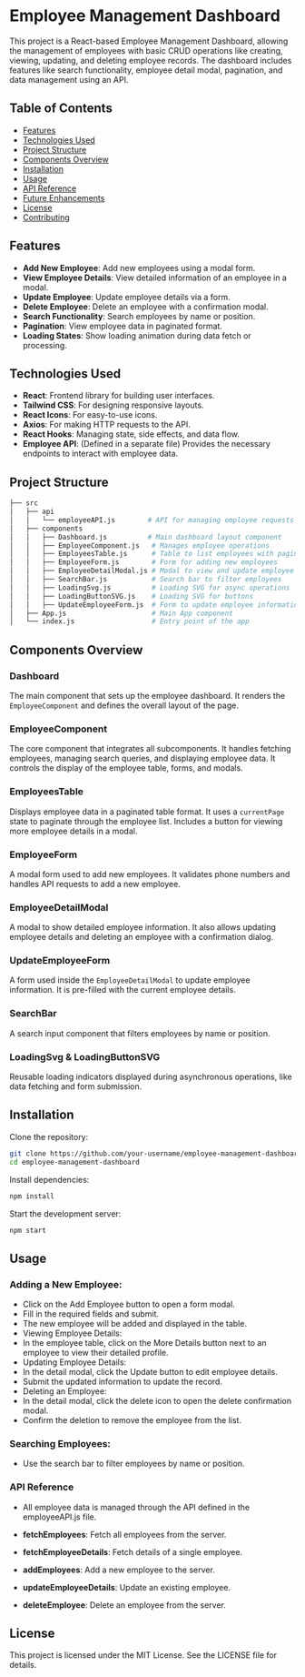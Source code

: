 # Employee Management Dashboard

This project is a React-based Employee Management Dashboard, allowing the management of employees with basic CRUD operations like creating, viewing, updating, and deleting employee records. The dashboard includes features like search functionality, employee detail modal, pagination, and data management using an API.

## Table of Contents
- [Features](#features)
- [Technologies Used](#technologies-used)
- [Project Structure](#project-structure)
- [Components Overview](#components-overview)
- [Installation](#installation)
- [Usage](#usage)
- [API Reference](#api-reference)
- [Future Enhancements](#future-enhancements)
- [License](#license)
- [Contributing](#contributing)

## Features
- **Add New Employee**: Add new employees using a modal form.
- **View Employee Details**: View detailed information of an employee in a modal.
- **Update Employee**: Update employee details via a form.
- **Delete Employee**: Delete an employee with a confirmation modal.
- **Search Functionality**: Search employees by name or position.
- **Pagination**: View employee data in paginated format.
- **Loading States**: Show loading animation during data fetch or processing.

## Technologies Used
- **React**: Frontend library for building user interfaces.
- **Tailwind CSS**: For designing responsive layouts.
- **React Icons**: For easy-to-use icons.
- **Axios**: For making HTTP requests to the API.
- **React Hooks**: Managing state, side effects, and data flow.
- **Employee API**: (Defined in a separate file) Provides the necessary endpoints to interact with employee data.

## Project Structure

```bash
├── src
│   ├── api
│   │   └── employeeAPI.js        # API for managing employee requests
│   ├── components
│   │   ├── Dashboard.js          # Main dashboard layout component
│   │   ├── EmployeeComponent.js   # Manages employee operations
│   │   ├── EmployeesTable.js      # Table to list employees with pagination
│   │   ├── EmployeeForm.js        # Form for adding new employees
│   │   ├── EmployeeDetailModal.js # Modal to view and update employee details
│   │   ├── SearchBar.js           # Search bar to filter employees
│   │   ├── LoadingSvg.js          # Loading SVG for async operations
│   │   ├── LoadingButtonSVG.js    # Loading SVG for buttons
│   │   ├── UpdateEmployeeForm.js  # Form to update employee information
│   ├── App.js                     # Main App component
│   └── index.js                   # Entry point of the app
```

## Components Overview

### Dashboard
The main component that sets up the employee dashboard. It renders the `EmployeeComponent` and defines the overall layout of the page.

### EmployeeComponent
The core component that integrates all subcomponents. It handles fetching employees, managing search queries, and displaying employee data. It controls the display of the employee table, forms, and modals.

### EmployeesTable
Displays employee data in a paginated table format. It uses a `currentPage` state to paginate through the employee list. Includes a button for viewing more employee details in a modal.

### EmployeeForm
A modal form used to add new employees. It validates phone numbers and handles API requests to add a new employee.

### EmployeeDetailModal
A modal to show detailed employee information. It also allows updating employee details and deleting an employee with a confirmation dialog.

### UpdateEmployeeForm
A form used inside the `EmployeeDetailModal` to update employee information. It is pre-filled with the current employee details.

### SearchBar
A search input component that filters employees by name or position.

### LoadingSvg & LoadingButtonSVG
Reusable loading indicators displayed during asynchronous operations, like data fetching and form submission.

## Installation

Clone the repository:

```bash
git clone https://github.com/your-username/employee-management-dashboard.git
cd employee-management-dashboard
```

Install dependencies:
```bash
npm install
```

Start the development server:
```bash
npm start
```

## Usage

### Adding a New Employee:
- Click on the Add Employee button to open a form modal.
- Fill in the required fields and submit.
- The new employee will be added and displayed in the table.
- Viewing Employee Details:
- In the employee table, click on the More Details button next to an employee to view their detailed profile.
- Updating Employee Details:
- In the detail modal, click the Update button to edit employee details.
- Submit the updated information to update the record.
- Deleting an Employee:
- In the detail modal, click the delete icon to open the delete confirmation modal.
- Confirm the deletion to remove the employee from the list.

### Searching Employees:  
- Use the search bar to filter employees by name or position.

### API Reference
- All employee data is managed through the API defined in the employeeAPI.js file.

- **fetchEmployees**: Fetch all employees from the server.
- **fetchEmployeeDetails**: Fetch details of a single employee.
- **addEmployees**: Add a new employee to the server.
- **updateEmployeeDetails**: Update an existing employee.
- **deleteEmployee**: Delete an employee from the server.

## License
This project is licensed under the MIT License. See the LICENSE file for details.


